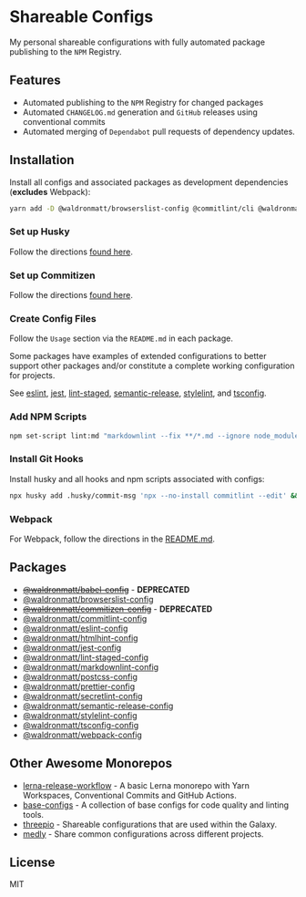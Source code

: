 # Shareable Configs

My personal shareable configurations with fully automated package publishing to the `NPM` Registry.

## Features

- Automated publishing to the `NPM` Registry for changed packages
- Automated `CHANGELOG.md` generation and `GitHub` releases using conventional commits
- Automated merging of `Dependabot` pull requests of dependency updates.

## Installation

Install all configs and associated packages as development dependencies (**excludes** Webpack):

```bash
yarn add -D @waldronmatt/browserslist-config @commitlint/cli @waldronmatt/commitlint-config eslint @waldronmatt/eslint-config htmlhint @waldronmatt/htmlhint-config jest @waldronmatt/jest-config lint-staged @waldronmatt/lint-staged-config markdownlint @waldronmatt/markdownlint-config postcss @waldronmatt/postcss-config prettier @waldronmatt/prettier-config secretlint @waldronmatt/secretlint-config semantic-release @waldronmatt/semantic-release-config stylelint @waldronmatt/stylelint-config @waldronmatt/tsconfig-config
```

### Set up Husky

Follow the directions [found here](https://github.com/waldronmatt/shareable-configs/tree/main/docs/HUSKY.md).

### Set up Commitizen

Follow the directions [found here](https://github.com/waldronmatt/shareable-configs/tree/main/docs/COMMITIZEN.md).

### Create Config Files

Follow the `Usage` section via the `README.md` in each package.

Some packages have examples of extended configurations to better support other packages and/or constitute a complete working configuration for projects.

See [eslint](https://github.com/waldronmatt/shareable-configs/tree/main/packages/eslint-config#extending), [jest](https://github.com/waldronmatt/shareable-configs/tree/main/packages/jest-config#extending), [lint-staged](https://github.com/waldronmatt/shareable-configs/tree/main/packages/lint-staged-config#extending), [semantic-release](https://github.com/waldronmatt/shareable-configs/tree/main/packages/semantic-release-config#extending), [stylelint](https://github.com/waldronmatt/shareable-configs/tree/main/packages/stylelint-config#extending), and [tsconfig](https://github.com/waldronmatt/shareable-configs/tree/main/packages/tsconfig-config#extending).

### Add NPM Scripts

```bash
npm set-script lint:md "markdownlint --fix **/*.md --ignore node_modules --ignore **/CHANGELOG.md" && npm set-script lint:js "eslint --fix **/*.{js,jsx,ts,tsx}" && npm set-script lint:css "stylelint --fix **/*.{css,scss}" && npm set-script lint:html "htmlhint --config ./node_modules/@waldronmatt/htmlhint-config/index.json **/*.html" && npm set-script lint:secrets "npx secretlint **/*" && npm set-script lint "yarn lint:md && yarn lint:js && yarn lint:css && yarn lint:html && yarn lint:secrets" && npm set-script test "jest"
```

### Install Git Hooks

Install husky and all hooks and npm scripts associated with configs:

```bash
npx husky add .husky/commit-msg 'npx --no-install commitlint --edit' && npx husky add .husky/pre-commit 'npx --no-install lint-staged'
```

### Webpack

For Webpack, follow the directions in the [README.md](https://github.com/waldronmatt/shareable-configs/tree/main/packages/webpack-config#readme).

## Packages

- ~~[@waldronmatt/babel-config](https://github.com/waldronmatt/shareable-configs/tree/main/packages/babel-config#readme)~~ - **DEPRECATED**
- [@waldronmatt/browserslist-config](https://github.com/waldronmatt/shareable-configs/tree/main/packages/browserslist-config#readme)
- ~~[@waldronmatt/commitizen-config](https://github.com/waldronmatt/shareable-configs/tree/main/packages/commitizen-config#readme)~~ - **DEPRECATED**
- [@waldronmatt/commitlint-config](https://github.com/waldronmatt/shareable-configs/tree/main/packages/commitlint-config#readme)
- [@waldronmatt/eslint-config](https://github.com/waldronmatt/shareable-configs/tree/main/packages/eslint-config#readme)
- [@waldronmatt/htmlhint-config](https://github.com/waldronmatt/shareable-configs/tree/main/packages/htmlhint-config#readme)
- [@waldronmatt/jest-config](https://github.com/waldronmatt/shareable-configs/tree/main/packages/jest-config#readme)
- [@waldronmatt/lint-staged-config](https://github.com/waldronmatt/shareable-configs/tree/main/packages/lint-staged-config#readme)
- [@waldronmatt/markdownlint-config](https://github.com/waldronmatt/shareable-configs/tree/main/packages/markdownlint-config#readme)
- [@waldronmatt/postcss-config](https://github.com/waldronmatt/shareable-configs/tree/main/packages/postcss-config#readme)
- [@waldronmatt/prettier-config](https://github.com/waldronmatt/shareable-configs/tree/main/packages/prettier-config#readme)
- [@waldronmatt/secretlint-config](https://github.com/waldronmatt/shareable-configs/tree/main/packages/secretlint-config#readme)
- [@waldronmatt/semantic-release-config](https://github.com/waldronmatt/shareable-configs/tree/main/packages/semantic-release-config#readme)
- [@waldronmatt/stylelint-config](https://github.com/waldronmatt/shareable-configs/tree/main/packages/stylelint-config#readme)
- [@waldronmatt/tsconfig-config](https://github.com/waldronmatt/shareable-configs/tree/main/packages/tsconfig-config#readme)
- [@waldronmatt/webpack-config](https://github.com/waldronmatt/shareable-configs/tree/main/packages/webpack-config#readme)

## Other Awesome Monorepos

- [lerna-release-workflow](https://github.com/jonwa/lerna-release-workflow) - A basic Lerna monorepo with Yarn Workspaces, Conventional Commits and GitHub Actions.
- [base-configs](https://github.com/demartini/base-configs) - A collection of base configs for code quality and linting tools.
- [threepio](https://github.com/the-holocron/threepio) - Shareable configurations that are used within the Galaxy.
- [medly](https://github.com/medly/configs) - Share common configurations across different projects.

## License

MIT
